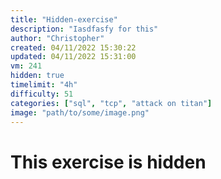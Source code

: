 ```yaml
---
title: "Hidden-exercise"
description: "Iasdfasfy for this"
author: "Christopher"
created: 04/11/2022 15:30:22
updated: 04/11/2022 15:31:00
vm: 241
hidden: true
timelimit: "4h"
difficulty: 51
categories: ["sql", "tcp", "attack on titan"]
image: "path/to/some/image.png"
---
```


# This exercise is hidden
